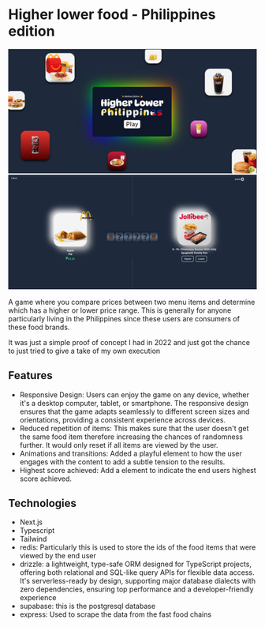 # Higher lower food - Philippines edition

![Home](https://github.com/bhlox/higher-lower-food/blob/main/public/assets/home%20preview.png)
![Game](https://github.com/bhlox/higher-lower-food/blob/main/public/assets/game%20preview.png)

A game where you compare prices between two menu items and determine which has a higher or lower price range. This is generally for anyone particularly living in the Philippines since these users are consumers of these food brands.

It was just a simple proof of concept I had in 2022 and just got the chance to just tried to give a take of my own execution

## Features

- Responsive Design: Users can enjoy the game on any device, whether it's a desktop computer, tablet, or smartphone. The responsive design ensures that the game adapts seamlessly to different screen sizes and orientations, providing a consistent experience across devices.
- Reduced repetition of items: This makes sure that the user doesn't get the same food item therefore increasing the chances of randomness further. It would only reset if all items are viewed by the user.
- Animations and transitions: Added a playful element to how the user engages with the content to add a subtle tension to the results.
- Highest score achieved: Add a element to indicate the end users highest score achieved.

## Technologies

- Next.js
- Typescript
- Tailwind
- redis: Particularly this is used to store the ids of the food items that were viewed by the end user
- drizzle: a lightweight, type-safe ORM designed for TypeScript projects, offering both relational and SQL-like query APIs for flexible data access. It's serverless-ready by design, supporting major database dialects with zero dependencies, ensuring top performance and a developer-friendly experience
- supabase: this is the postgresql database
- express: Used to scrape the data from the fast food chains
